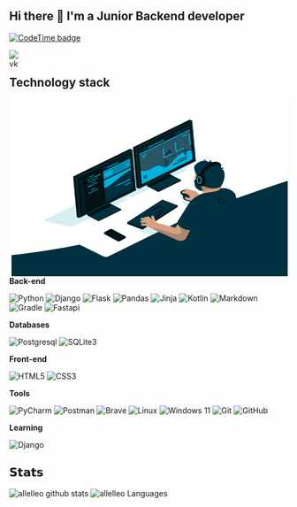 ## Hi there 👋 I'm a Junior Backend developer
[![CodeTime badge](https://img.shields.io/endpoint?style=social&url=https%3A%2F%2Fapi.codetime.dev%2Fshield%3Fid%3D17389%26project%3D%26in%3D0)](https://codetime.dev)



<a href="https://vk.com/allelleo">
  <img align="left" alt="vk" width="22px" src="https://vk.com/images/icons/favicons/fav_logo.ico?6">
</a>



</br>

## Technology stack

<img align="right" alt="GIF" src="https://github.com/DJWOMS/DJWOMS/blob/main/code.gif?raw=true" width="500" height="320" />

**Back-end**

![Python](https://img.shields.io/badge/python-3670A0?style=for-the-badge&logo=python&logoColor=ffdd54)
![Django](https://img.shields.io/badge/-Django-0aad48?style=flat-square&logo=Django)
![Flask](https://img.shields.io/badge/flask-%23000.svg?style=for-the-badge&logo=flask&logoColor=white)
![Pandas](https://img.shields.io/badge/pandas-%23150458.svg?style=for-the-badge&logo=pandas&logoColor=white)
![Jinja](https://img.shields.io/badge/jinja-white.svg?style=for-the-badge&logo=jinja&logoColor=black)
![Kotlin](https://img.shields.io/badge/kotlin-%237F52FF.svg?style=for-the-badge&logo=kotlin&logoColor=white)
![Markdown](https://img.shields.io/badge/markdown-%23000000.svg?style=for-the-badge&logo=markdown&logoColor=white)
![Gradle](https://img.shields.io/badge/Gradle-02303A.svg?style=for-the-badge&logo=Gradle&logoColor=white)
![Fastapi](https://img.shields.io/badge/Fastapi-02303A.svg?style=for-the-badge&logo=Fastapi&logoColor=white)

**Databases**

![Postgresql](https://img.shields.io/badge/-Postgresql-%232c3e50?style=flat-square&logo=Postgresql)
![SQLite3](https://img.shields.io/badge/-SQLite3-%232c3e50?style=flat-square&logo=Sqlite)



**Front-end**


![HTML5](https://img.shields.io/badge/-HTML5-%23E44D27?style=flat-square&logo=html5&logoColor=ffffff)
![CSS3](https://img.shields.io/badge/-CSS3-%231572B6?style=flat-square&logo=css3)


**Tools**

![PyCharm](https://img.shields.io/badge/-PyCharn%20IDEA-ffce5a?style=flat-square&logo=jetbrains)
![Postman](https://img.shields.io/badge/Postman-FCA121?style=flat-square&logo=postman)
![Brave](https://img.shields.io/badge/Brave-FB542B?style=for-the-badge&logo=Brave&logoColor=white)
![Linux](https://img.shields.io/badge/Linux-black?style=flat-square&logo=linux)
![Windows 11](https://img.shields.io/badge/Windows%2011-%230079d5.svg?style=for-the-badge&logo=Windows%2011&logoColor=white)
![Git](https://img.shields.io/badge/-Git-black?style=flat-square&logo=git)
![GitHub](https://img.shields.io/badge/-GitHub-181717?style=flat-square&logo=github)

**Learning**

![Django](https://img.shields.io/badge/-Django-0aad48?style=flat-square&logo=Django)



## 𝗦𝘁𝗮𝘁𝘀

![allelleo github stats](https://github-readme-stats.vercel.app/api?username=allelleo&show_icons=true&theme=dracula&include_all_commits=true&count_private=true)
![allelleo Languages](https://github-readme-stats.vercel.app/api/top-langs/?username=allelleo&layout=compact&count_private=true&theme=gruvbox)
